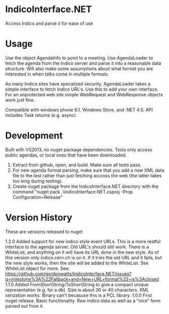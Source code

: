 IndicoInterface.NET
===================

Access Indico and parse it for ease of use

Usage
=====

Use the object AgendaInfo to point to a meeting. Use AgendaLoader to fetch the agenda from the Indico server
and parse it into a reasonable data structure. Will also make some assumptions about what format you are interested
in when talks come in multiple formats.

As many Indico sites have specalized security, AgendaLoader takes a simple interface to fetch Indico URL's.
Use this to add your own interface. For an unprotected web site simple WebRequest and WebResponse objects work
just fine.

Compatible with windows phone 8.1, Windows Store, and .NET 4.5. API includes Task returns (e.g. async).

Development
===========

Built with VS2013, no nuget package dependencies. Tests only access public agendas, or local ones that have been
downloaded.

1. Extract from github, open, and build. Make sure all tests pass.
2. For new agenda format parsing, make sure that you add a new XML data file to the test rather than just fetching
   accross the web (the latter takes too long during testing).
3. Create nuget package from the IndicoInterface.NET directory with the command
   "nuget pack .\IndicoInterface.NET.csproj -Prop Configuration=Release"

Version History
===============
These are versions released to nuget

1.2.0   Added support for new indico style event URLs. This is a more restful interface to the agenda server.
        Old URL's should still work. There is a WhiteList, and anything on it will have its URL done in the new
		style. As of this version only indico.cern.ch is on it. If it tries the old URL and it fails, but the new
		style works, then the site will be added to the WhiteList. See WhiteList object for more.
		See: https://github.com/gordonwatts/IndicoInterface.NET/issues?q=milestone%3A%22Fallback+and+New+URL+format%22+is%3Aclosed
1.1.0   Added FromShortString/ToShortString to give a compact unique representation (e.g. for a db). Size is about
        30 or 40 characters.
		XML serization works. Binary can't becasuse this is a PCL library.
1.0.0	First nuget release. Basic functionality. Raw indico data as well as a "nice" form parsed out from it.

